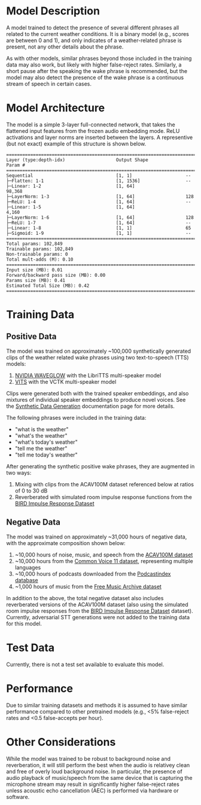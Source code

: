 # Model Description

A model trained to detect the presence of several different phrases all related to the current weather conditions. It is a binary model (e.g., scores are between 0 and 1), and only indicates of a weather-related phrase is present, not any other details about the phrase.

As with other models, similar phrases beyond those included in the training data may also work, but likely with higher false-reject rates. Similarly, a short pause after the speaking the wake phrase is recommended, but the model may also detect the presence of the wake phrase is a continuous stream of speech in certain cases.

# Model Architecture

The model is a simple 3-layer full-connected network, that takes the flattened input features from the frozen audio embedding mode. ReLU activations and layer norms are inserted between the layers. A representive (but not exact) example of this structure is shown below.

```
==========================================================================================
Layer (type:depth-idx)                   Output Shape              Param #
==========================================================================================
Sequential                               [1, 1]                    --
├─Flatten: 1-1                           [1, 1536]                 --
├─Linear: 1-2                            [1, 64]                   98,368
├─LayerNorm: 1-3                         [1, 64]                   128
├─ReLU: 1-4                              [1, 64]                   --
├─Linear: 1-5                            [1, 64]                   4,160
├─LayerNorm: 1-6                         [1, 64]                   128
├─ReLU: 1-7                              [1, 64]                   --
├─Linear: 1-8                            [1, 1]                    65
├─Sigmoid: 1-9                           [1, 1]                    --
==========================================================================================
Total params: 102,849
Trainable params: 102,849
Non-trainable params: 0
Total mult-adds (M): 0.10
==========================================================================================
Input size (MB): 0.01
Forward/backward pass size (MB): 0.00
Params size (MB): 0.41
Estimated Total Size (MB): 0.42
==========================================================================================
```


# Training Data

## Positive Data

The model was trained on approximately ~100,000 synthetically generated clips of the weather related wake phrases using two text-to-speech (TTS) models:

1) [NVIDIA WAVEGLOW](https://github.com/NVIDIA/waveglow) with the LibriTTS multi-speaker model
2) [VITS](https://github.com/jaywalnut310/vits) with the VCTK multi-speaker model

Clips were generated both with the trained speaker embeddings, and also mixtures of individual speaker embeddings to produce novel voices. See the [Synthetic Data Generation](../synthetic_data_generation.md) documentation page for more details.

The following phrases were included in the training data:
- "what is the weather"
- "what's the weather"
- "what's today's weather"
- "tell me the weather"
- "tell me today's weather"

After generating the synthetic positive wake phrases, they are augmented in two ways:

1) Mixing with clips from the ACAV100M dataset referenced below at ratios of 0 to 30 dB
2) Reverberated with simulated room impulse response functions from the [BIRD Impulse Response Dataset](https://github.com/FrancoisGrondin/BIRD)

## Negative Data

The model was trained on approximately ~31,000 hours of negative data, with the approximate composition shown below:

1) ~10,000 hours of noise, music, and speech from the [ACAV100M dataset](https://acav100m.github.io/)
2) ~10,000 hours from the [Common Voice 11 dataset](https://commonvoice.mozilla.org/en/datasets), representing multiple languages
3) ~10,000 hours of podcasts downloaded from the [Podcastindex database](https://podcastindex.org/)
4) ~1,000 hours of music from the [Free Music Archive dataset](https://github.com/mdeff/fma)

In addition to the above, the total negative dataset also includes reverberated versions of the ACAV100M dataset (also using the simulated room impulse responses from the [BIRD Impulse Response Dataset](https://github.com/FrancoisGrondin/BIRD) dataset). Currently, adversarial STT generations were not added to the training data for this model.

# Test Data

Currently, there is not a test set available to evaluate this model.

# Performance

Due to similar training datasets and methods it is assumed to have similar performance compared to other pretrained models (e.g., <5% false-reject rates and <0.5 false-accepts per hour).

# Other Considerations

While the model was trained to be robust to background noise and reverberation, it will still perform the best when the audio is relativey clean and free of overly loud background noise. In particular, the presence of audio playback of music/speech from the same device that is capturing the microphone stream may result in significantly higher false-reject rates unless acoustic echo cancellation (AEC) is performed via hardware or software.